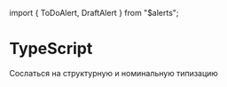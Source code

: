 import { ToDoAlert, DraftAlert } from "$alerts";

<DraftAlert />

# TypeScript

<ToDoAlert>Сослаться на структурную и номинальную типизацию</ToDoAlert>
